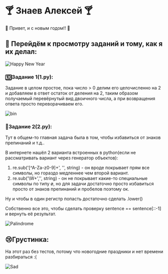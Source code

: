 # 🍸 **Знаев Алексей** 🍸
🍾 Привет, и с новым годом!! 🍾

## 🎅 Перейдём к просмотру заданий и тому, как я их делал:
![Happy New Year](https://media.tenor.com/cHXf2CRshxAAAAAC/new-year.gif)

### 🔟Задание 1(1.py):
Задание в целом простое, пока число > 0 делим его целочисленно на 2 и
добавляем в ответ остаток от деления на 2, таким образом получаемый перевёрнутый
вид двоичного числа, а при возвращения ответа просто переворачиваем его.

![bin](https://media.tenor.com/eFgn_9-9DbYAAAAC/openbsd-puffy.gif)

### 🔢Задание 2(2.py):
Тут в общем-то главная задача была в том, чтобы избавиться от знаков препинаний и т.д..

В интернете нашёл 2 варианта встроенных в python(если не рассматривать вариант через генератор объектов):

1) re.sub('[^A-Za-z0-9]+', '', string) - он вроде покрывает прям все символы, но гораздо
медленнее чем второй вариант.
2) re.sub('\W+','', string) - он не покрывает какие-то специальные символы по типу ø,
но для задачи достаточно просто избавиться просто от знаков препинаний и пробелов поэтому ок.

Ну и чтобы в один регистр попасть достаточно сделать .lower()

Собственно все это, чтобы сделать проверку sentence == sentence[::-1] и вернуть её результат.

![Palindrome](https://media.tenor.com/b2GHuHpkDLEAAAAC/dusk-glowing.gif)

## 😢Грустинка:
На этот раз без тестов, потому что новогодние праздники и нет времени разбираться :(

![Sad](https://media.tenor.com/xjIYN3WkB4wAAAAC/smile-person-akirambow.gif)
